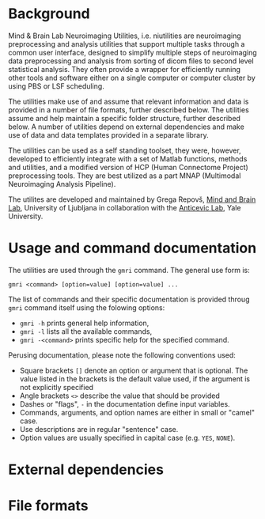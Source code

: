 Background
==========

Mind & Brain Lab Neuroimaging Utilities, i.e. niutilities are neuroimaging
preprocessing and analysis utilities that support multiple tasks through a
common user interface, designed to simplify multiple steps of neuroimaging
data preprocessing and analysis from sorting of dicom files to second level
statistical analysis. They often provide a wrapper for efficiently running
other tools and software either on a single computer or computer cluster
by using PBS or LSF scheduling.

The utilities make use of and assume that relevant information and data
is provided in a number of file formats, further described below. The utilities
assume and help maintain a specific folder structure, further described below.
A number of utilities depend on external dependencies and make use of data and
data templates provided in a separate library.

The utilities can be used as a self standing toolset, they were, however,
developed to efficiently integrate with a set of Matlab functions, methods and
utilities, and a modified version of HCP (Human Connectome Project)
preprocessing tools. They are best utilized as a part MNAP (Multimodal
Neuroimaging Analysis Pipeline).

The utilites are developed and maintained by Grega Repovš, [Mind and Brain
Lab], University of Ljubljana in collaboration with the [Anticevic Lab], Yale
University.


Usage and command documentation
===============================

The utilities are used through the `gmri` command. The general use form is:

`gmri <command> [option=value] [option=value] ...`

The list of commands and their specific documentation is provided throug `gmri`
command itself using the folowing options:

* `gmri -h` prints general help information,
* `gmri -l` lists all the available commands,
* `gmri -<command>` prints specific help for the specified command.

Perusing documentation, please note the following conventions used:

* Square brackets `[]` denote an option or argument that is optional. The
  value listed in the brackets is the default value used, if the argument
  is not explicitly specified
* Angle brackets `<>` describe the value that should be provided
* Dashes or "flags", `-` in the documentation define input variables.
* Commands, arguments, and option names are either in small or "camel" case.
* Use descriptions are in regular "sentence" case.
* Option values are usually specified in capital case (e.g. `YES`, `NONE`).



External dependencies
=====================


File formats
============



[Mind and Brain Lab]: http://mblab.si
[Anticevic Lab]: http://anticeviclab.yale.edu
